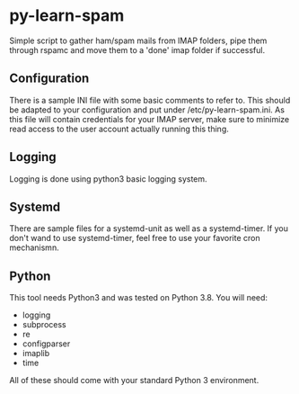 # py-learn-spam

Simple script to gather ham/spam mails from IMAP folders, pipe them through
rspamc and move them to a 'done' imap folder if successful.

## Configuration

There is a sample INI file with some basic comments to refer to. This should
be adapted to your configuration and put under /etc/py-learn-spam.ini.
As this file will contain credentials for your IMAP server, make sure to
minimize read access to the user account actually running this thing.

## Logging

Logging is done using python3 basic logging system.

## Systemd

There are sample files for a systemd-unit as well as a systemd-timer. If you
don't wand to use systemd-timer, feel free to use your favorite cron
mechanismn.

## Python

This tool needs Python3 and was tested on Python 3.8. You will need:

- logging
- subprocess
- re
- configparser
- imaplib
- time

All of these should come with your standard Python 3 environment.
